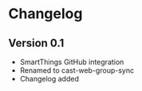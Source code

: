 # Changelog
## Version 0.1
- SmartThings GitHub integration
- Renamed to cast-web-group-sync
- Changelog added